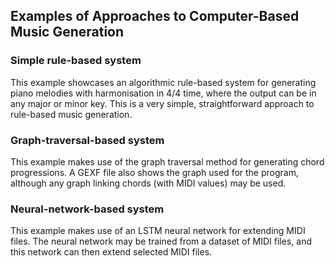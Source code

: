 ## Examples of Approaches to Computer-Based Music Generation

### Simple rule-based system
This example showcases an algorithmic rule-based system for generating piano melodies with harmonisation in 4/4 time, where the output can be in any major or minor key. This is a very simple, straightforward approach to rule-based music generation.

### Graph-traversal-based system
This example makes use of the graph traversal method for generating chord progressions. A GEXF file also shows the graph used for the program, although any graph linking chords (with MIDI values) may be used.

### Neural-network-based system
This example makes use of an LSTM neural network for extending MIDI files. The neural network may be trained from a dataset of MIDI files, and this network can then extend selected MIDI files.